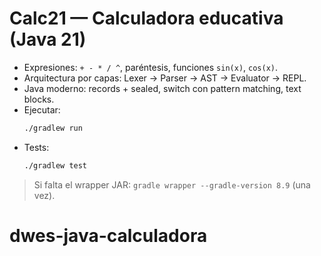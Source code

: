 # Calc21 — Calculadora educativa (Java 21)

- Expresiones: `+ - * / ^`, paréntesis, funciones `sin(x)`, `cos(x)`.
- Arquitectura por capas: Lexer → Parser → AST → Evaluator → REPL.
- Java moderno: records + sealed, switch con pattern matching, text blocks.
- Ejecutar:
  ```bash
  ./gradlew run
  ```
- Tests:
  ```bash
  ./gradlew test
  ```

> Si falta el wrapper JAR: `gradle wrapper --gradle-version 8.9` (una vez).
# dwes-java-calculadora
